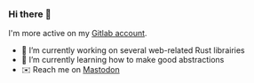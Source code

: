 ### Hi there 👋

I'm more active on my [Gitlab account](https://gitlab.com/nifou).

- 🔭 I’m currently working on several web-related Rust librairies
- 🌱 I’m currently learning how to make good abstractions
- ✉️ Reach me on <a rel="me" href="https://fosstodon.org/@nifouprog">Mastodon</a>
